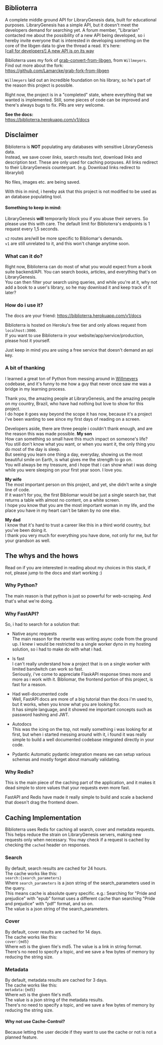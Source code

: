 ## Biblioterra
A complete middle ground API for LibraryGenesis data, built for educational purposes.
LibraryGenesis has a simple API, but it doesn't meet the developers demand for searching yet.
A forum member, "Librarian" contacted me about the possibility of a new API being developed, so i hereby invite everyone 
that is interested in developing something on the core of the libgen data to give the thread a read.
It's here:  
[[call for developers!] A new API is on its way](https://forum.mhut.org/viewtopic.php?f=17&t=11192)


Biblioterra uses my fork of [grab-convert-from-libgen](https://github.com/willmeyers/grab-convert-from-libgen), from `Willmeyers`.  
Find out more about the fork:  
https://github.com/Lamarcke/grab-fork-from-libgen

`Willmeyers` laid out an incredible foundation on his library, so he's part of the reason this project is possible.

Right now, the project is in a "completed" state, where everything that we wanted is implemented.
Still, some pieces of code can be improved and there's always bugs to fix.
PRs are very welcome.

**See the docs:**  
https://biblioterra.herokuapp.com/v1/docs


## Disclaimer

Biblioterra is **NOT** populating any databases with sensitive LibraryGenesis data.  
Instead, we save cover *links*, search results *text*, download *links* and description *text*.
These are only used for caching porpuses.
All links redirect to their LibraryGenesis counterpart. (e.g. Download links redirect to librarylol)

No files, images etc. are being saved.

With this in mind, i hereby ask that this project is not modified to be used as an database populating tool.

#### Something to keep in mind:
LibraryGenesis **will** temporarily block you if you abuse their servers. So please use this with care.
The default limit for Biblioterra's endpoints is 1 request every 1,5 seconds.

`v2` routes are/will be more specific to Bibliomar's demands.  
`v1` are still unrelated to it, and this won't change anytime soon.  

### What can it do?
Right now, Biblioterra can do most of what you would expect from a book suite backend/API.
You can search books, articles, and everything that's on LibraryGenesis.  
You can then filter your search using queries, and while you're at it, why not add a book to a user's library, so he may download it and keep track of it later?

### How do i use it?
The docs are your friend:
https://biblioterra.herokuapp.com/v1/docs  

Biblioterra is hosted on Heroku's free tier and only allows request from `localhost:3000`.  
If you want to use Biblioterra in your website/app/service/production, please host it yourself.  

Just keep in mind you are using a free service that doesn't demand an api key.  



### A bit of thanking
I learned a great ton of Python from messing around in [Willmeyers](https://github.com/willmeyers) codebase, and it's funny to me how a guy that never once saw me was a bridge in my learning process.  

Thank you, the amazing people at LibraryGenesis, and the amazing people on my country, Brazil, who have had nothing but love to show for this project.  
I do hope it goes way beyond the scope it has now, because it's a project i've been wanting to see since my first days of reading on a screen.   


Developers aside, there are three people i couldn't thank enough, and are the reason this was made possible.
**My son**  
How can something so small have this much impact on someone's life?  
You still don't know what you want, or when you want it, the only thing you do most of the day is sleep.  
But seeing you learn one thing a day, everyday, showing us the most beautiful smile on Earth, is what gives me the strength to go on.  
You will always be my treasure, and i hope that i can show what i was doing while you were sleeping on your first year soon. I love you.

**My wife**  
The most important person on this project, and yet, she didn't write a single line of code.  
If it wasn't for you, the first Bibliomar would be just a single search bar, that returns a table with almost no content, on a white screen.  
I hope you know that you are the most important woman in my life, and the place you have in my heart can't be taken by no one else.

**My dad**  
I know that it's hard to trust a career like this in a third world country, but you've been doing it.  
I thank you very much for everything you have done, not only for me, but for your grandson as well.

## The whys and the hows

Read on if you are interested in reading about my 
choices in this stack, if not, please jump to the docs and start working :)


### Why Python?
The main reason is that python is just so powerful for web-scraping.
And that's what we're doing.

### Why FastAPI?
So, i had to search for a solution that:
- Native async requests  
The main reason for the rewrite was writing async code from the ground up. I knew i would be restricted to a single worker dyno in my
hosting solution, so i had to make do with what i had.


- Is fast  
I can't really understand how a project that is on a single worker with limited bandwitch can work so fast.  
Seriously, i've come to appreciate FlaskAPI response times more and more as i work with it. 
Bibliomar, the frontend portion of this project, is fast for a reason. 


- Had well-documented code  
Well, FastAPI docs are more of a big tutorial than the docs i'm used to, but it works, when you know what you are looking for.  
It has simple language, and it showed me important concepts such as password hashing and JWT.  


- Autodocs  
This was the icing on the top, not really something i was looking for at first, but when i started messing around with it, i found it was really simple
to build a well documented codebase integrated directly in your code.  


- Pydantic
Automatic pydantic integration means we can setup various schemas and mostly forget about manually validating.

### Why Redis?
This is the main piece of the caching part of the application, and it makes it dead simple to store values that your requests even more fast.

FastAPI and Redis have made it really simple to build and scale a backend that doesn't drag the frontend down.

## Caching Implementation

Biblioterra uses Redis for caching all search, cover and metadata requests.
This helps reduce the strain on LibraryGenesis servers, making new requests only when necessary.
You may check if a request is cached by checking the `cached` header on responses.


### Search
By default, search results are cached for 24 hours.  
The cache works like this:  
`search:{search_parameters}`  
Where `search_parameters` is a json string of the search_parameters used in the query.  
This means cache is absolute query specific. e.g.: Searching for "Pride and prejudice" with "epub" format uses a different cache than searching "Pride and prejudice"
with "pdf" format, and so on.  
The value is a json string of the search_parameters.

### Cover  
By default, cover results are cached for 14 days.  
The cache works like this:  
`cover:{md5}`  
Where `md5` is the given file's md5. 
The value is a link in string format.  
There's no need to specify a topic, and we save a few bytes of memory by reducing the string size.  

### Metadata
By default, metadata results are cached for 3 days.  
The cache works like this:  
`metadata:{md5}`  
Where `md5` is the given file's md5.  
The value is a json string of the metadata results.  
There's no need to specify a topic, and we save a few bytes of memory by reducing the string size.  

#### Why not use Cache-Control?
Because letting the user decide if they want to use the cache or not is not a planned feature.  

